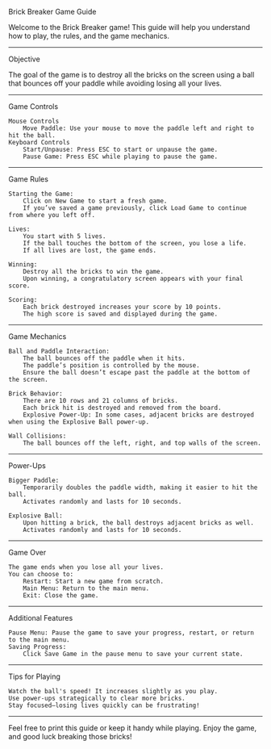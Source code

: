 Brick Breaker Game Guide

Welcome to the Brick Breaker game! This guide will help you understand how to play, the rules, and the game mechanics.

------------------------------------------------------------------------------------------------------------------------------------------------

Objective

The goal of the game is to destroy all the bricks on the screen using a ball that bounces off your paddle while avoiding losing all your lives.

------------------------------------------------------------------------------------------------------------------------------------------------

Game Controls

	Mouse Controls
		Move Paddle: Use your mouse to move the paddle left and right to hit the ball.
	Keyboard Controls
		Start/Unpause: Press ESC to start or unpause the game.
		Pause Game: Press ESC while playing to pause the game.

------------------------------------------------------------------------------------------------------------------------------------------------

Game Rules

	Starting the Game:
		Click on New Game to start a fresh game.
		If you’ve saved a game previously, click Load Game to continue from where you left off.

	Lives:
		You start with 5 lives.
		If the ball touches the bottom of the screen, you lose a life.
		If all lives are lost, the game ends.

	Winning:
		Destroy all the bricks to win the game.
		Upon winning, a congratulatory screen appears with your final score.

	Scoring:
		Each brick destroyed increases your score by 10 points.
		The high score is saved and displayed during the game.

------------------------------------------------------------------------------------------------------------------------------------------------

Game Mechanics

	Ball and Paddle Interaction:
		The ball bounces off the paddle when it hits.
		The paddle’s position is controlled by the mouse.
		Ensure the ball doesn’t escape past the paddle at the bottom of the screen.

	Brick Behavior:
		There are 10 rows and 21 columns of bricks.
		Each brick hit is destroyed and removed from the board.
		Explosive Power-Up: In some cases, adjacent bricks are destroyed when using the Explosive Ball power-up.

	Wall Collisions:
		The ball bounces off the left, right, and top walls of the screen.

------------------------------------------------------------------------------------------------------------------------------------------------

Power-Ups

	Bigger Paddle:
		Temporarily doubles the paddle width, making it easier to hit the ball.
		Activates randomly and lasts for 10 seconds.

	Explosive Ball:
		Upon hitting a brick, the ball destroys adjacent bricks as well.
		Activates randomly and lasts for 10 seconds.

------------------------------------------------------------------------------------------------------------------------------------------------

Game Over

	The game ends when you lose all your lives.
	You can choose to:
		Restart: Start a new game from scratch.
		Main Menu: Return to the main menu.
		Exit: Close the game.

------------------------------------------------------------------------------------------------------------------------------------------------

Additional Features

	Pause Menu: Pause the game to save your progress, restart, or return to the main menu.
	Saving Progress:
		Click Save Game in the pause menu to save your current state.

------------------------------------------------------------------------------------------------------------------------------------------------

Tips for Playing

	Watch the ball's speed! It increases slightly as you play.
	Use power-ups strategically to clear more bricks.
	Stay focused—losing lives quickly can be frustrating!

------------------------------------------------------------------------------------------------------------------------------------------------

Feel free to print this guide or keep it handy while playing. Enjoy the game, and good luck breaking those bricks!
